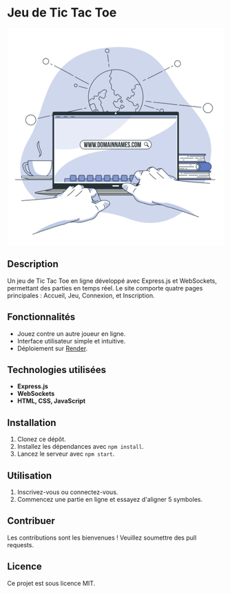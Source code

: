 # Jeu de Tic Tac Toe

![Capture d'écran du jeu](image/img.png)

## Description

Un jeu de Tic Tac Toe en ligne développé avec Express.js et WebSockets, permettant des parties en temps réel. Le site comporte quatre pages principales : Accueil, Jeu, Connexion, et Inscription.

## Fonctionnalités

- Jouez contre un autre joueur en ligne.
- Interface utilisateur simple et intuitive.
- Déploiement sur [Render](https://tictac-nl2r.onrender.com/).

## Technologies utilisées

- **Express.js**
- **WebSockets**
- **HTML, CSS, JavaScript**

## Installation

1. Clonez ce dépôt.
2. Installez les dépendances avec `npm install`.
3. Lancez le serveur avec `npm start`.

## Utilisation

1. Inscrivez-vous ou connectez-vous.
2. Commencez une partie en ligne et essayez d'aligner 5 symboles.

## Contribuer

Les contributions sont les bienvenues ! Veuillez soumettre des pull requests.

## Licence

Ce projet est sous licence MIT.
